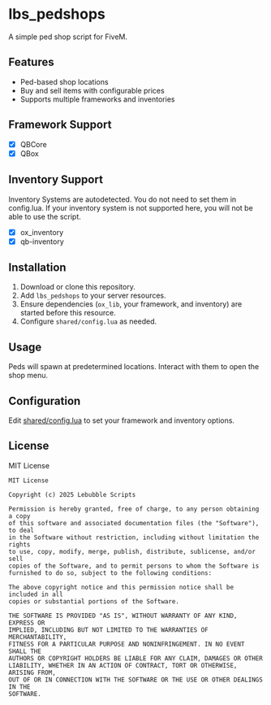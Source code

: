 # lbs_pedshops

A simple ped shop script for FiveM.

## Features

- Ped-based shop locations
- Buy and sell items with configurable prices
- Supports multiple frameworks and inventories

## Framework Support

- [x] QBCore
- [x] QBox

## Inventory Support

Inventory Systems are autodetected. You do not need to set them in config.lua. 
If your inventory system is not supported here, you will not be able to use the script. 

- [x] ox_inventory
- [x] qb-inventory

## Installation

1. Download or clone this repository.
2. Add `lbs_pedshops` to your server resources.
3. Ensure dependencies (`ox_lib`, your framework, and inventory) are started before this resource.
4. Configure `shared/config.lua` as needed.

## Usage

Peds will spawn at predetermined locations. Interact with them to open the shop menu.

## Configuration

Edit [shared/config.lua](shared/config.lua) to set your framework and inventory options.

## License

MIT License

```
MIT License

Copyright (c) 2025 Lebubble Scripts

Permission is hereby granted, free of charge, to any person obtaining a copy
of this software and associated documentation files (the "Software"), to deal
in the Software without restriction, including without limitation the rights
to use, copy, modify, merge, publish, distribute, sublicense, and/or sell
copies of the Software, and to permit persons to whom the Software is
furnished to do so, subject to the following conditions:

The above copyright notice and this permission notice shall be included in all
copies or substantial portions of the Software.

THE SOFTWARE IS PROVIDED "AS IS", WITHOUT WARRANTY OF ANY KIND, EXPRESS OR
IMPLIED, INCLUDING BUT NOT LIMITED TO THE WARRANTIES OF MERCHANTABILITY,
FITNESS FOR A PARTICULAR PURPOSE AND NONINFRINGEMENT. IN NO EVENT SHALL THE
AUTHORS OR COPYRIGHT HOLDERS BE LIABLE FOR ANY CLAIM, DAMAGES OR OTHER
LIABILITY, WHETHER IN AN ACTION OF CONTRACT, TORT OR OTHERWISE, ARISING FROM,
OUT OF OR IN CONNECTION WITH THE SOFTWARE OR THE USE OR OTHER DEALINGS IN THE
SOFTWARE.

```
